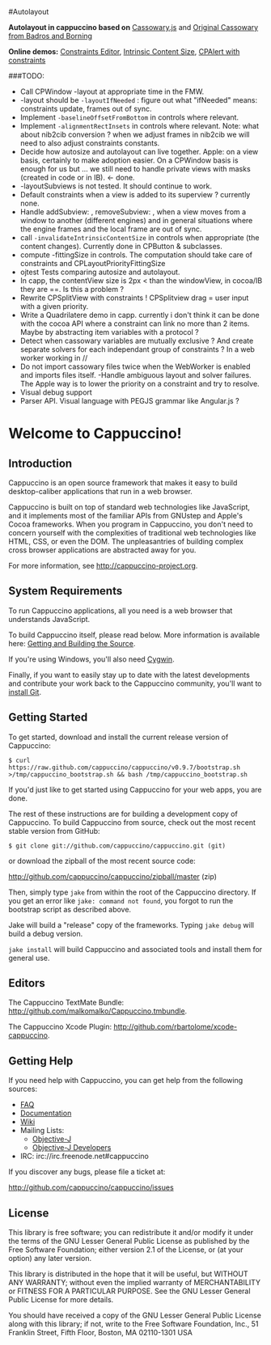 #Autolayout

**Autolayout in cappuccino based on** [Cassowary.js](https://github.com/slightlyoff/cassowary.js) and 
[Original Cassowary from Badros and Borning](http://www.cs.washington.edu/research/constraints/cassowary/)

**Online demos:**
[Constraints Editor](http://cacaodev.pagesperso-orange.fr/Tests/Manual/CPLayoutConstraint/CPLayoutConstraintTest/), 
[Intrinsic Content Size](http://cacaodev.pagesperso-orange.fr/Tests/Manual/CPLayoutConstraint/InvalidateIntrinsicContentSizeTest/), 
[CPAlert with constraints](http://cacaodev.pagesperso-orange.fr/Tests/Manual/CPLayoutConstraint/CPLayoutConstraintCibTest/)

###TODO:

- Call CPWindow -layout at appropriate time in the FMW.
- -layout should be `-layoutIfNeeded` : figure out what "ifNeeded" means: constraints update, frames out of sync.
- Implement `-baselineOffsetFromBottom` in controls where relevant.
- Implement `-alignmentRectInsets` in controls where relevant. Note: what about nib2cib conversion ? when we adjust frames in nib2cib we will need to also adjust constraints constants.
- Decide how autosize and autolayout can live together. Apple: on a view basis, certainly to make adoption easier. On a CPWindow basis is enough for us but ... we still need to handle private views with masks (created in code or in IB). <- done.
- -layoutSubviews is not tested. It should continue to work.
- Default constraints when a view is added to its superview ? currently none.
- Handle addSubview: , removeSubview: , when a view moves from a window to another (different engines) and in general situations where the engine frames and the local frame are out of sync.
- call `-invalidateIntrinsicContentSize` in controls when appropriate (the content changes). Currently done in CPButton & subclasses.
- compute -fittingSize in controls. The computation should take care of constraints and CPLayoutPriorityFittingSize
- ojtest Tests comparing autosize and autolayout.
- In capp, the contentView size is 2px < than the windowView, in cocoa/IB they are ==. Is this a problem ?
- Rewrite CPSplitView with constraints ! CPSplitview drag = user input with a given priority.
- Write a Quadrilatere demo in capp. currently i don't think it can be done with the cocoa API where a constraint can link no more than 2 items. Maybe by abstracting item variables with a protocol ?
- Detect when cassowary variables are mutually exclusive ? And create separate solvers for each independant group of constraints ? In a web worker working in //
- Do not import cassowary files twice when the WebWorker is enabled and imports files itself.
-Handle ambiguous layout and solver failures. The Apple way is to lower the priority on a constraint and try to resolve.
- Visual debug support
- Parser API. Visual language with PEGJS grammar like Angular.js ?

Welcome to Cappuccino!
======================

Introduction
------------
Cappuccino is an open source framework that makes it easy to build
desktop-caliber applications that run in a web browser.

Cappuccino is built on top of standard web technologies like JavaScript, and
it implements most of the familiar APIs from GNUstep and Apple's Cocoa
frameworks. When you program in Cappuccino, you don't need to concern yourself
with the complexities of traditional web technologies like HTML, CSS, or even
the DOM. The unpleasantries of building complex cross browser applications are
abstracted away for you.

For more information, see <http://cappuccino-project.org>.

System Requirements
-------------------
To run Cappuccino applications, all you need is a web browser that understands
JavaScript.

To build Cappuccino itself, please read below. More information is available
here: [Getting and Building the Source](http://wiki.github.com/cappuccino/cappuccino/getting-and-building-the-source>).

If you're using Windows, you'll also need [Cygwin](http://www.cygwin.com/).

Finally, if you want to easily stay up to date with the latest developments
and contribute your work back to the Cappuccino community, you'll want to
[install Git](http://git-scm.com/).

Getting Started
---------------
To get started, download and install the current release version of Cappuccino:

    $ curl https://raw.github.com/cappuccino/cappuccino/v0.9.7/bootstrap.sh >/tmp/cappuccino_bootstrap.sh && bash /tmp/cappuccino_bootstrap.sh

If you'd just like to get started using Cappuccino for your web apps, you are done.

The rest of these instructions are for building a development copy of Cappuccino.
To build Cappuccino from source, check out the most recent stable version from GitHub:

    $ git clone git://github.com/cappuccino/cappuccino.git (git)

or download the zipball of the most recent source code:

  <http://github.com/cappuccino/cappuccino/zipball/master> (zip)

Then, simply type `jake` from within the root of the Cappuccino directory. If you
get an error like `jake: command not found`, you forgot to run the bootstrap script
as described above.

Jake will build a "release" copy of the frameworks. Typing `jake debug` will
build a debug version.

`jake install` will build Cappuccino and associated tools and install them for general use.

Editors
-------
The Cappuccino TextMate Bundle: <http://github.com/malkomalko/Cappuccino.tmbundle>.

The Cappuccino Xcode Plugin: <http://github.com/rbartolome/xcode-cappuccino>.

Getting Help
------------
If you need help with Cappuccino, you can get help from the following sources:

  - [FAQ](http://cappuccino-project.org/support/faq.html)
  - [Documentation](http://cappuccino-project.org/learn/)
  - [Wiki](http://github.com/cappuccino/cappuccino/wikis)
  - Mailing Lists:
    - [Objective-J](http://groups.google.com/group/objectivej)
    - [Objective-J Developers](http://groups.google.com/group/objectivej-dev)
  - IRC: irc://irc.freenode.net#cappuccino

If you discover any bugs, please file a ticket at:

  <http://github.com/cappuccino/cappuccino/issues>

License
-------
This library is free software; you can redistribute it and/or modify it under
the terms of the GNU Lesser General Public License as published by the Free
Software Foundation; either version 2.1 of the License, or (at your option)
any later version.

This library is distributed in the hope that it will be useful, but WITHOUT
ANY WARRANTY; without even the implied warranty of MERCHANTABILITY or FITNESS
FOR A PARTICULAR PURPOSE. See the GNU Lesser General Public License for more
details.

You should have received a copy of the GNU Lesser General Public License along
with this library; if not, write to the Free Software Foundation, Inc., 51
Franklin Street, Fifth Floor, Boston, MA 02110-1301 USA
